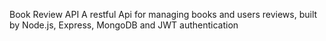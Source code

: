 Book Review API
A restful Api for managing books and users reviews, built by Node.js, Express, MongoDB and JWT authentication
